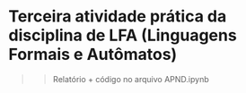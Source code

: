 # Terceira atividade prática da disciplina de LFA (Linguagens Formais e Autômatos)

>> Relatório + código no arquivo APND.ipynb

